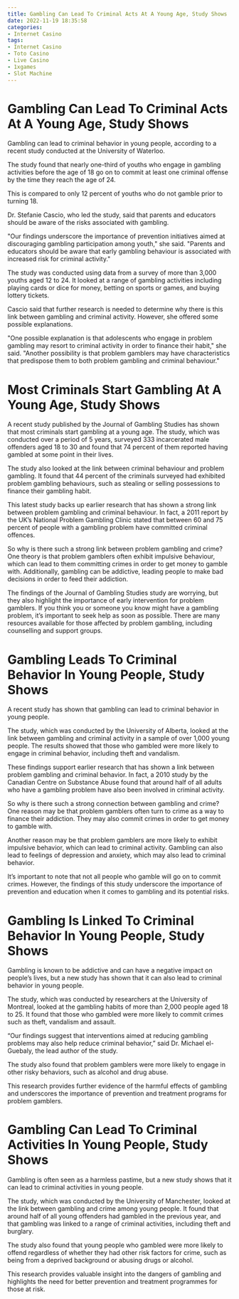 ```yaml
---
title: Gambling Can Lead To Criminal Acts At A Young Age, Study Shows
date: 2022-11-19 18:35:58
categories:
- Internet Casino
tags:
- Internet Casino
- Toto Casino
- Live Casino
- 1xgames
- Slot Machine
---
```



#  Gambling Can Lead To Criminal Acts At A Young Age, Study Shows

Gambling can lead to criminal behavior in young people, according to a recent study conducted at the University of Waterloo.

The study found that nearly one-third of youths who engage in gambling activities before the age of 18 go on to commit at least one criminal offense by the time they reach the age of 24.

This is compared to only 12 percent of youths who do not gamble prior to turning 18.

Dr. Stefanie Cascio, who led the study, said that parents and educators should be aware of the risks associated with gambling.

"Our findings underscore the importance of prevention initiatives aimed at discouraging gambling participation among youth," she said. "Parents and educators should be aware that early gambling behaviour is associated with increased risk for criminal activity."

The study was conducted using data from a survey of more than 3,000 youths aged 12 to 24. It looked at a range of gambling activities including playing cards or dice for money, betting on sports or games, and buying lottery tickets.

Cascio said that further research is needed to determine why there is this link between gambling and criminal activity. However, she offered some possible explanations.

"One possible explanation is that adolescents who engage in problem gambling may resort to criminal activity in order to finance their habit," she said. "Another possibility is that problem gamblers may have characteristics that predispose them to both problem gambling and criminal behaviour."

#  Most Criminals Start Gambling At A Young Age, Study Shows

A recent study published by the Journal of Gambling Studies has shown that most criminals start gambling at a young age. The study, which was conducted over a period of 5 years, surveyed 333 incarcerated male offenders aged 18 to 30 and found that 74 percent of them reported having gambled at some point in their lives.

The study also looked at the link between criminal behaviour and problem gambling. It found that 44 percent of the criminals surveyed had exhibited problem gambling behaviours, such as stealing or selling possessions to finance their gambling habit.

This latest study backs up earlier research that has shown a strong link between problem gambling and criminal behaviour. In fact, a 2011 report by the UK’s National Problem Gambling Clinic stated that between 60 and 75 percent of people with a gambling problem have committed criminal offences.

So why is there such a strong link between problem gambling and crime? One theory is that problem gamblers often exhibit impulsive behaviour, which can lead to them committing crimes in order to get money to gamble with. Additionally, gambling can be addictive, leading people to make bad decisions in order to feed their addiction.

The findings of the Journal of Gambling Studies study are worrying, but they also highlight the importance of early intervention for problem gamblers. If you think you or someone you know might have a gambling problem, it’s important to seek help as soon as possible. There are many resources available for those affected by problem gambling, including counselling and support groups.

#  Gambling Leads To Criminal Behavior In Young People, Study Shows

A recent study has shown that gambling can lead to criminal behavior in young people.

The study, which was conducted by the University of Alberta, looked at the link between gambling and criminal activity in a sample of over 1,000 young people. The results showed that those who gambled were more likely to engage in criminal behavior, including theft and vandalism.

These findings support earlier research that has shown a link between problem gambling and criminal behavior. In fact, a 2010 study by the Canadian Centre on Substance Abuse found that around half of all adults who have a gambling problem have also been involved in criminal activity.

So why is there such a strong connection between gambling and crime? One reason may be that problem gamblers often turn to crime as a way to finance their addiction. They may also commit crimes in order to get money to gamble with.

Another reason may be that problem gamblers are more likely to exhibit impulsive behavior, which can lead to criminal activity. Gambling can also lead to feelings of depression and anxiety, which may also lead to criminal behavior.

It’s important to note that not all people who gamble will go on to commit crimes. However, the findings of this study underscore the importance of prevention and education when it comes to gambling and its potential risks.

#  Gambling Is Linked To Criminal Behavior In Young People, Study Shows

Gambling is known to be addictive and can have a negative impact on people’s lives, but a new study has shown that it can also lead to criminal behavior in young people.

The study, which was conducted by researchers at the University of Montreal, looked at the gambling habits of more than 2,000 people aged 18 to 25. It found that those who gambled were more likely to commit crimes such as theft, vandalism and assault.

“Our findings suggest that interventions aimed at reducing gambling problems may also help reduce criminal behavior,” said Dr. Michael el-Guebaly, the lead author of the study.

The study also found that problem gamblers were more likely to engage in other risky behaviors, such as alcohol and drug abuse.

This research provides further evidence of the harmful effects of gambling and underscores the importance of prevention and treatment programs for problem gamblers.

#  Gambling Can Lead To Criminal Activities In Young People, Study Shows

Gambling is often seen as a harmless pastime, but a new study shows that it can lead to criminal activities in young people.

The study, which was conducted by the University of Manchester, looked at the link between gambling and crime among young people. It found that around half of all young offenders had gambled in the previous year, and that gambling was linked to a range of criminal activities, including theft and burglary.

The study also found that young people who gambled were more likely to offend regardless of whether they had other risk factors for crime, such as being from a deprived background or abusing drugs or alcohol.

This research provides valuable insight into the dangers of gambling and highlights the need for better prevention and treatment programmes for those at risk.